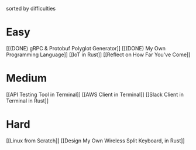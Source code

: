 sorted by difficulties

# Easy
[[(DONE) gRPC & Protobuf Polyglot Generator]]
[[(DONE) My Own Programming Language]]
[[IoT in Rust]]
[[Reflect on How Far You've Come]]

# Medium
[[API Testing Tool in Terminal]]
[[AWS Client in Terminal]]
[[Slack Client in Terminal in Rust]]

# Hard
[[Linux from Scratch]]
[[Design My Own Wireless Split Keyboard, in Rust]]
